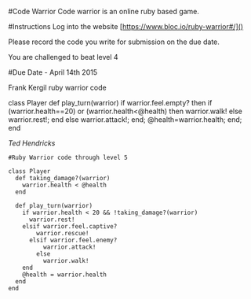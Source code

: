 #Code Warrior
Code warrior is an online ruby based game. 

#Instructions
Log into the website [https://www.bloc.io/ruby-warrior#/]()

Please record the code you write for submission on the due date.

You are challenged to beat level 4

#Due Date - April 14th 2015

Frank Kergil ruby warrior code

class Player
  def play_turn(warrior)
    if warrior.feel.empty? then
if (warrior.health==20) or (warrior.health<@health) then
warrior.walk!
else
warrior.rest!;
end 
else
warrior.attack!; 
end;
@health=warrior.health; 
end; 
end

*Ted Hendricks*
``` Code
#Ruby Warrior code through level 5

class Player
  def taking_damage?(warrior)
    warrior.health < @health
  end
  
  def play_turn(warrior)
    if warrior.health < 20 && !taking_damage?(warrior)
      warrior.rest!
    elsif warrior.feel.captive?
        warrior.rescue!
      elsif warrior.feel.enemy?
          warrior.attack!
        else
          warrior.walk!
    end
    @health = warrior.health
  end
end
```
